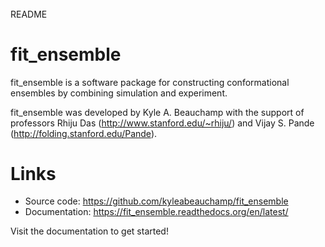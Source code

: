 ######
README
######

fit_ensemble
============

fit_ensemble is a software package for constructing conformational ensembles
by combining simulation and experiment.  

fit_ensemble was developed by Kyle A. Beauchamp with the support of professors Rhiju Das (http://www.stanford.edu/~rhiju/) and Vijay S. Pande (http://folding.stanford.edu/Pande).

Links
=====

- Source code: https://github.com/kyleabeauchamp/fit_ensemble
- Documentation: https://fit_ensemble.readthedocs.org/en/latest/

Visit the documentation to get started!
